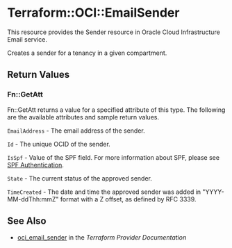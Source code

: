 # Terraform::OCI::EmailSender

This resource provides the Sender resource in Oracle Cloud Infrastructure Email service.

Creates a sender for a tenancy in a given compartment.

## Return Values

### Fn::GetAtt

Fn::GetAtt returns a value for a specified attribute of this type. The following are the available attributes and sample return values.

`EmailAddress` - The email address of the sender.

`Id` - The unique OCID of the sender.

`IsSpf` - Value of the SPF field. For more information about SPF, please see [SPF Authentication](https://docs.cloud.oracle.com/iaas/Content/Email/Concepts/emaildeliveryoverview.htm#spf).

`State` - The current status of the approved sender.

`TimeCreated` - The date and time the approved sender was added in "YYYY-MM-ddThh:mmZ" format with a Z offset, as defined by RFC 3339.

## See Also

* [oci_email_sender](https://www.terraform.io/docs/providers/oci/r/email_sender.html) in the _Terraform Provider Documentation_